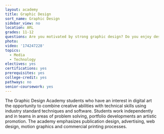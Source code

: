 ```yaml
---
layout: academy
title: Graphic Design
sort_name: Graphic Design
sidebar_view: no
location: ARL
grades: 11-12
questions: Are you motivated by strong graphic design? Do you enjoy designing your own logos, digital posters, brochures, commercials and graphics?
photo:
video: '174247228'
topics:
  - Media
  - Technology
electives: yes
certifications: yes
prerequisites: yes
college-credit: yes
pathways: no
senior-coursework: yes
---
```


The Graphic Design Academy students who have an interest in digital art the opportunity to combine creative abilities with technical skills using industry standard techniques and software. Students work independently and in teams in areas of problem solving, portfolio developments an artistic promotion. The academy emphasizes publication design, advertising, web design, motion graphics and commercial printing processes.
